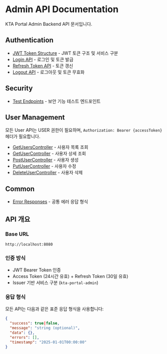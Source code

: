 # Admin API Documentation

KTA Portal Admin Backend API 문서입니다.

## Authentication
- [JWT Token Structure](authentication/jwt-structure.md) - JWT 토큰 구조 및 서비스 구분
- [Login API](authentication/login.md) - 로그인 및 토큰 발급
- [Refresh Token API](authentication/refresh.md) - 토큰 갱신
- [Logout API](authentication/logout.md) - 로그아웃 및 토큰 무효화

## Security
- [Test Endpoints](security/test-endpoints.md) - 보안 기능 테스트 엔드포인트

## User Management
모든 User API는 USER 권한이 필요하며, `Authorization: Bearer {accessToken}` 헤더가 필요합니다.

- [GetUsersController](feature/user/GetUsersController.md) - 사용자 목록 조회
- [GetUserController](feature/user/GetUserController.md) - 사용자 상세 조회
- [PostUserController](feature/user/PostUserController.md) - 사용자 생성
- [PutUserController](feature/user/PutUserController.md) - 사용자 수정
- [DeleteUserController](feature/user/DeleteUserController.md) - 사용자 삭제

## Common
- [Error Responses](common/error-responses.md) - 공통 에러 응답 형식

## API 개요

### Base URL
```
http://localhost:8080
```

### 인증 방식
- JWT Bearer Token 인증
- Access Token (24시간 유효) + Refresh Token (30일 유효)
- Issuer 기반 서비스 구분 (`kta-portal-admin`)

### 응답 형식
모든 API는 다음과 같은 표준 응답 형식을 사용합니다:

```json
{
  "success": true|false,
  "message": "string (optional)",
  "data": {}, 
  "errors": [],
  "timestamp": "2025-01-01T00:00:00"
}
```